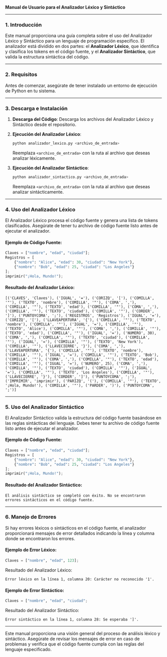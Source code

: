 **Manual de Usuario para el Analizador Léxico y Sintáctico**

---

### 1. **Introducción**

Este manual proporciona una guía completa sobre el uso del Analizador Léxico y Sintáctico para un lenguaje de programación específico. El analizador está dividido en dos partes: el **Analizador Léxico**, que identifica y clasifica los tokens en el código fuente, y el **Analizador Sintáctico**, que valida la estructura sintáctica del código.

---

### 2. **Requisitos**

Antes de comenzar, asegúrate de tener instalado un entorno de ejecución de Python en tu sistema.

---

### 3. **Descarga e Instalación**

1. **Descarga del Código**: Descarga los archivos del Analizador Léxico y Sintáctico desde el repositorio.

2. **Ejecución del Analizador Léxico**:
   ```bash
   python analizador_lexico.py <archivo_de_entrada>
   ```
   Reemplaza `<archivo_de_entrada>` con la ruta al archivo que deseas analizar léxicamente.

3. **Ejecución del Analizador Sintáctico**:
   ```bash
   python analizador_sintactico.py <archivo_de_entrada>
   ```
   Reemplaza `<archivo_de_entrada>` con la ruta al archivo que deseas analizar sintácticamente.

---

### 4. **Uso del Analizador Léxico**

El Analizador Léxico procesa el código fuente y genera una lista de tokens clasificados. Asegúrate de tener tu archivo de código fuente listo antes de ejecutar el analizador.

#### Ejemplo de Código Fuente:

```python
Claves = ["nombre", "edad", "ciudad"];
Registros = [
    {"nombre": "Alice", "edad": 30, "ciudad": "New York"},
    {"nombre": "Bob", "edad": 25, "ciudad": "Los Angeles"}
];
imprimir("¡Hola, Mundo!");
```

#### Resultado del Analizador Léxico:

```
[('CLAVES', 'Claves'), ('IGUAL', '='), ('CORIZQ', '['), ('COMILLA', '"'), ('TEXTO', 'nombre'), ('COMILLA', '"'), ('COMA', ','), ('COMILLA', '"'), ('TEXTO', 'edad'), ('COMILLA', '"'), ('COMA', ','), ('COMILLA', '"'), ('TEXTO', 'ciudad'), ('COMILLA', '"'), ('CORDER', ']'), ('PUNTOYCOMA', ';'), ('REGISTROS', 'Registros'), ('IGUAL', '='), ('CORIZQ', '['), ('LLAVEAPERTURA', '{'), ('COMILLA', '"'), ('TEXTO', 'nombre'), ('COMILLA', '"'), ('IGUAL', '='), ('COMILLA', '"'), ('TEXTO', 'Alice'), ('COMILLA', '"'), ('COMA', ','), ('COMILLA', '"'), ('TEXTO', 'edad'), ('COMILLA', '"'), ('IGUAL', '='), ('NUMERO', 30), ('COMA', ','), ('COMILLA', '"'), ('TEXTO', 'ciudad'), ('COMILLA', '"'), ('IGUAL', '='), ('COMILLA', '"'), ('TEXTO', 'New York'), ('COMILLA', '"'), ('LLAVECIERRE', '}'), ('COMA', ','), ('LLAVEAPERTURA', '{'), ('COMILLA', '"'), ('TEXTO', 'nombre'), ('COMILLA', '"'), ('IGUAL', '='), ('COMILLA', '"'), ('TEXTO', 'Bob'), ('COMILLA', '"'), ('COMA', ','), ('COMILLA', '"'), ('TEXTO', 'edad'), ('COMILLA', '"'), ('IGUAL', '='), ('NUMERO', 25), ('COMA', ','), ('COMILLA', '"'), ('TEXTO', 'ciudad'), ('COMILLA', '"'), ('IGUAL', '='), ('COMILLA', '"'), ('TEXTO', 'Los Angeles'), ('COMILLA', '"'), ('LLAVECIERRE', '}'), ('CORDER', ']'), ('PUNTOYCOMA', ';'), ('IMPRIMIR', 'imprimir'), ('PARIZQ', '('), ('COMILLA', '"'), ('TEXTO', '¡Hola, Mundo!'), ('COMILLA', '"'), ('PARDER', ')'), ('PUNTOYCOMA', ';')]
```

---

### 5. **Uso del Analizador Sintáctico**

El Analizador Sintáctico valida la estructura del código fuente basándose en las reglas sintácticas del lenguaje. Debes tener tu archivo de código fuente listo antes de ejecutar el analizador.

#### Ejemplo de Código Fuente:

```python
Claves = ["nombre", "edad", "ciudad"];
Registros = [
    {"nombre": "Alice", "edad": 30, "ciudad": "New York"},
    {"nombre": "Bob", "edad": 25, "ciudad": "Los Angeles"}
];
imprimir("¡Hola, Mundo!");
```

#### Resultado del Analizador Sintáctico:

```
El análisis sintáctico se completó con éxito. No se encontraron errores sintácticos en el código fuente.
```

---

### 6. **Manejo de Errores**

Si hay errores léxicos o sintácticos en el código fuente, el analizador proporcionará mensajes de error detallados indicando la línea y columna donde se encontraron los errores.

#### Ejemplo de Error Léxico:

```python
Claves = ["nombre", "edad", 123];
```

Resultado del Analizador Léxico:
```
Error léxico en la línea 1, columna 20: Carácter no reconocido '1'.
```

#### Ejemplo de Error Sintáctico:

```python
Claves = ["nombre", "edad", "ciudad";
```

Resultado del Analizador Sintáctico:
```
Error sintáctico en la línea 1, columna 28: Se esperaba ']'.
```

---

Este manual proporciona una visión general del proceso de análisis léxico y sintáctico. Asegúrate de revisar los mensajes de error en caso de problemas y verifica que el código fuente cumpla con las reglas del lenguaje especificado.